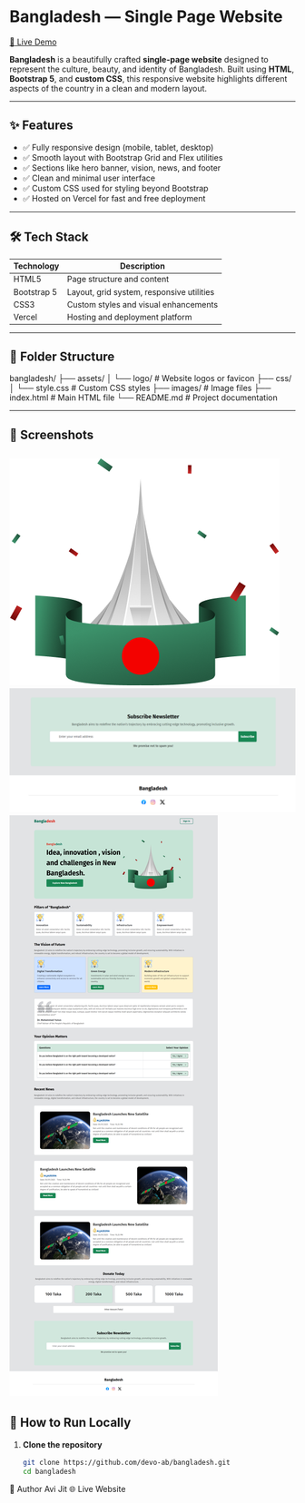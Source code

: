 # Bangladesh — Single Page Website

[🔗 Live Demo](https://bangladesh-eta.vercel.app/)

**Bangladesh** is a beautifully crafted **single-page website** designed to represent the culture, beauty, and identity of Bangladesh. Built using **HTML**, **Bootstrap 5**, and **custom CSS**, this responsive website highlights different aspects of the country in a clean and modern layout.

---

## ✨ Features

- ✅ Fully responsive design (mobile, tablet, desktop)
- ✅ Smooth layout with Bootstrap Grid and Flex utilities
- ✅ Sections like hero banner, vision, news, and footer
- ✅ Clean and minimal user interface
- ✅ Custom CSS used for styling beyond Bootstrap
- ✅ Hosted on Vercel for fast and free deployment

---

## 🛠️ Tech Stack

| Technology   | Description                                  |
|--------------|----------------------------------------------|
| HTML5        | Page structure and content                   |
| Bootstrap 5  | Layout, grid system, responsive utilities    |
| CSS3         | Custom styles and visual enhancements        |
| Vercel       | Hosting and deployment platform              |

---

## 📁 Folder Structure
bangladesh/
├── assets/
│ └── logo/ # Website logos or favicon
├── css/
│ └── style.css # Custom CSS styles
├── images/ # Image files
├── index.html # Main HTML file
└── README.md # Project documentation


---

## 📸 Screenshots

![Hero](images/hero.png)
![Footer](images/footer.png)
![Full Image](images/preview.png)
---

## 🚀 How to Run Locally

1. **Clone the repository**
   ```bash
   git clone https://github.com/devo-ab/bangladesh.git
   cd bangladesh

👤 Author
Avi Jit
🌐 Live Website
